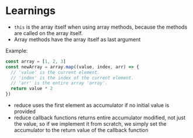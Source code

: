 # Learnings

- `this` is the array itself when using array methods, because the methods are called on the array itself.
- Array methods have the array itself as last argument

Example:

```js
const array = [1, 2, 3]
const newArray = array.map((value, index, arr) => {
  // 'value' is the current element.
  // 'index' is the index of the current element.
  // 'arr' is the entire array 'array'.
  return value * 2
})
```

- reduce uses the first element as accumulator if no initial value is provided
- reduce callback functions returns entire accumulator modified, not just the value, so if we implement it from scratch, we simply set the accumulator to the return value of the callback function
